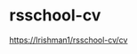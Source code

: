 # rsschool-cv

[https://Irishman1/rsschool-cv/cv](https://github.com/Irishman1/rsschool-cv/blob/gh-pages/cv.md)
